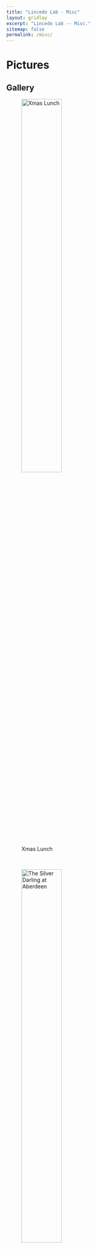 ```yaml
---
title: "Lincedo Lab - Misc"
layout: gridlay
excerpt: "Lincedo Lab -- Misc."
sitemap: false
permalink: /misc/
---
```


# Pictures

## Gallery
<figure>
<img src="{{ site.url }}{{ site.baseurl }}/images/respic/xmas-lunch.jpeg" alt="Xmas Lunch" width="50%" height="50%" title="Xmas Lunch"/>
<figcaption>Xmas Lunch</figcaption>
</figure><br />
<figure>
<img src="{{ site.url }}{{ site.baseurl }}/images/respic/The-Silver-Darling-Aberdeen-20180530.JPG" alt="The Silver Darling at Aberdeen" width="50%" height="50%" title="The Silver Darling at Aberdeen"/>
<figcaption>The Silver Darling at Aberdeen</figcaption>
</figure><br />